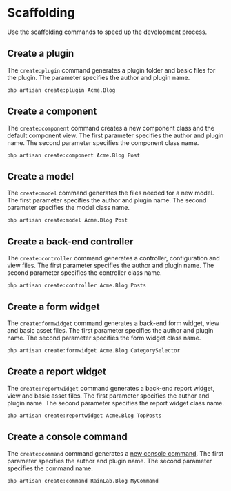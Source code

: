 # Scaffolding

Use the scaffolding commands to speed up the development process.

## Create a plugin

The `create:plugin` command generates a plugin folder and basic files for the plugin. The parameter specifies the author and plugin name.

    php artisan create:plugin Acme.Blog

## Create a component

The `create:component` command creates a new component class and the default component view. The first parameter specifies the author and plugin name. The second parameter specifies the component class name.

    php artisan create:component Acme.Blog Post

## Create a model

The `create:model` command generates the files needed for a new model. The first parameter specifies the author and plugin name. The second parameter specifies the model class name.

    php artisan create:model Acme.Blog Post

## Create a back-end controller

The `create:controller` command generates a controller, configuration and view files. The first parameter specifies the author and plugin name. The second parameter specifies the controller class name.

    php artisan create:controller Acme.Blog Posts

## Create a form widget

The `create:formwidget` command generates a back-end form widget, view and basic asset files. The first parameter specifies the author and plugin name. The second parameter specifies the form widget class name.

    php artisan create:formwidget Acme.Blog CategorySelector

## Create a report widget

The `create:reportwidget` command generates a back-end report widget, view and basic asset files. The first parameter specifies the author and plugin name. The second parameter specifies the report widget class name.

    php artisan create:reportwidget Acme.Blog TopPosts

## Create a console command

The `create:command` command generates a [new console command](../console/development). The first parameter specifies the author and plugin name. The second parameter specifies the command name.

    php artisan create:command RainLab.Blog MyCommand
